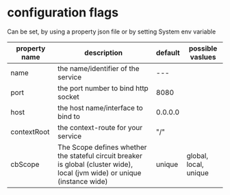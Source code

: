 # configuration flags
Can be set, by using a property json file or by setting System env variable
 
 
 
 | property name |  description                        |  default| possible vaslues |
 |--- |---|---|---|
 | name  |  the name/identifier of the service  | --- |
 | port          |  the port number to bind http socket |  8080 |
 | host          |  the host name/interface to bind to  | 0.0.0.0 |
 | contextRoot  |  the context-route for your service  | "/" |
 | cbScope  |  The Scope defines whether the stateful circuit breaker is global (cluster wide), local (jvm wide) or unique (instance wide) | unique | global, local, unique|
 

 
